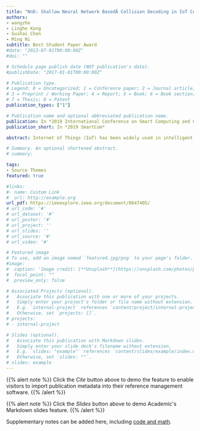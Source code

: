 ```yaml
---
title: "NnD: Shallow Neural Network BasedÂ Collision Decoding in IoT Communications"
authors:
- wangzhe
- Linghe Kong
- Guihai Chen
- Ming Ni
subtitle: Best Student Paper Award
#date: "2013-07-01T00:00:00Z"
#doi: ""

# Schedule page publish date (NOT publication's date).
#publishDate: "2017-01-01T00:00:00Z"

# Publication type.
# Legend: 0 = Uncategorized; 1 = Conference paper; 2 = Journal article;
# 3 = Preprint / Working Paper; 4 = Report; 5 = Book; 6 = Book section;
# 7 = Thesis; 8 = Patent
publication_types: ["1"]

# Publication name and optional abbreviated publication name.
publication: In *2019 International Conference on Smart Computing and Communication*
publication_short: In *2019 SmartCom*

abstract: Internet of Things (IoT) has been widely used in intelligent warehouse, environment monitoring and smart buildings. In these application scenarios, concurrent transmissions frequently occur in which multiple transmitters send packets to one receiver simultaneously, causing severe collisions and low throughput. The state-of-the-art methods are able to decompose collided packets from different transmitters. However, they rely heavily on random time offsets and has poor performance under inferior channel conditions. In this paper, we present a new physical layer mechanism Open image in new window (nnD) to resolve multi-packet collisions. We first collect collision-free symbols or history single packets as the training set. In order to improve the decoding accuracy, we model the mapping relationship between overlapped symbols and their symbol values by neural networks. Since overlapping combinations of symbols are limited which are decided by corresponding chips’ value, we can predict values of unknown symbols by classifying different kinds of overlapping combinations. By introducing neural networks, nnD can not only achieve a high decoding precision but also can dynamically choose neural network architecture to adapt to different collision scenarios. To evaluate the performance of nnD, extensive trace-driven simulations are conducted. The results demonstrate that nnD outperforms existing methods in terms of bit error rate and the number of concurrent transmissions.

# Summary. An optional shortened abstract.
# summary:

tags:
- Source Themes
featured: true

#links:
#- name: Custom Link
#  url: http://example.org
url_pdf: https://ieeexplore.ieee.org/document/8647405/
# url_code: '#'
# url_dataset: '#'
# url_poster: '#'
# url_project: ''
# url_slides: ''
# url_source: '#'
# url_video: '#'

# Featured image
# To use, add an image named `featured.jpg/png` to your page's folder. 
#image:
#  caption: 'Image credit: [**Unsplash**](https://unsplash.com/photos/pLCdAaMFLTE)'
#  focal_point: ""
#  preview_only: false

# Associated Projects (optional).
#   Associate this publication with one or more of your projects.
#   Simply enter your project's folder or file name without extension.
#   E.g. `internal-project` references `content/project/internal-project/index.md`.
#   Otherwise, set `projects: []`.
# projects:
# - internal-project

# Slides (optional).
#   Associate this publication with Markdown slides.
#   Simply enter your slide deck's filename without extension.
#   E.g. `slides: "example"` references `content/slides/example/index.md`.
#   Otherwise, set `slides: ""`.
# slides: example
---
```


{{% alert note %}}
Click the *Cite* button above to demo the feature to enable visitors to import publication metadata into their reference management software.
{{% /alert %}}

{{% alert note %}}
Click the *Slides* button above to demo Academic's Markdown slides feature.
{{% /alert %}}

Supplementary notes can be added here, including [code and math](https://sourcethemes.com/academic/docs/writing-markdown-latex/).

